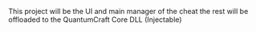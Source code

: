 ﻿This project will be the UI and main manager of the cheat
the rest will be offloaded to the QuantumCraft Core DLL (Injectable)